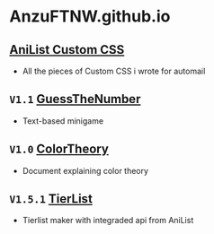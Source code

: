 # AnzuFTNW.github.io

## [AniList Custom CSS](https://anzuftnw.github.io)

- All the pieces of Custom CSS i wrote for automail

## `V1.1` [GuessTheNumber](https://anzuftnw.github.io/live-demo/gtn)

- Text-based minigame

## `V1.0` [ColorTheory](https://anzuftnw.github.io/live-demo/ct)<br>

- Document explaining color theory

## `V1.5.1` [TierList](https://anzuftnw.github.io/live-demo/tl)

- Tierlist maker with integraded api from AniList

